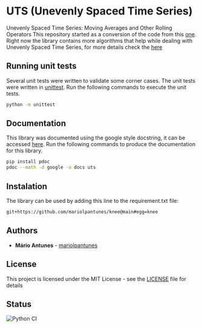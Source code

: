 # UTS (Unevenly Spaced Time Series)

Unevenly Spaced Time Series: Moving Averages and Other Rolling Operators
This repository started as a conversion of the code from this [one](https://github.com/andreas50/utsAlgorithms).
Right now the library contains more algorithms that help while dealing with Unevenly Spaced Time Series, for more details check the [here](##documentation)

## Running unit tests

Several unit tests were written to validate some corner cases.
The unit tests were written in [unittest](https://docs.python.org/3/library/unittest.html).
Run the following commands to execute the unit tests.

```bash
python -m unittest
```

## Documentation

This library was documented using the google style docstring, it can be accessed [here](https://mariolpantunes.github.io/uts/).
Run the following commands to produce the documentation for this library.

```bash
pip install pdoc
pdoc --math -d google -o docs uts
```

## Instalation

The library can be used by adding this line to the requirement.txt file:
```txt
git+https://github.com/mariolpantunes/knee@main#egg=knee
```

## Authors

* **Mário Antunes** - [mariolpantunes](https://github.com/mariolpantunes)

## License

This project is licensed under the MIT License - see the [LICENSE](LICENSE) file for details

## Status

![Python CI](https://github.com/mariolpantunes/uts/workflows/Python%20CI/badge.svg)
